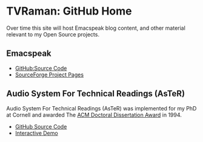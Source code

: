 # TVRaman: GitHub Home #
Over time this site will host Emacspeak blog content, and other material relevant to my Open Source projects.

## Emacspeak ##
*  [GitHub:Source Code](https://github.com/tvraman/emacspeak)
*  [SourceForge Project Pages](http://emacspeak.sf.net)


## Audio System For Technical Readings (AsTeR) ##

Audio System For Technical Readings (AsTeR) was implemented for my PhD
at Cornell and awarded The [ACM Doctoral Dissertation Award](http://www.acm.org/awards/dd_citation/1994B.html) in 1994.

* [GitHub Source Code](https://github.com/tvraman/aster-math)
* [Interactive Demo](http://emacspeak.sourceforge.net/raman/aster/aster-toplevel.html)
